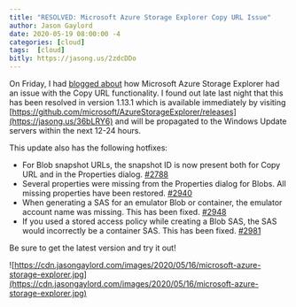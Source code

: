```yaml
---
title: "RESOLVED: Microsoft Azure Storage Explorer Copy URL Issue"
author: Jason Gaylord
date: 2020-05-19 08:00:00 -4
categories: [cloud]
tags:  [cloud]
bitly: https://jasong.us/2zdcDDo
---
```


On Friday, I had [blogged about](https://jasong.us/2yTQLNe) how Microsoft Azure Storage Explorer had an issue with the Copy URL functionality. I found out late last night that this has been resolved in version 1.13.1 which is available immediately by visiting [https://github.com/microsoft/AzureStorageExplorer/releases](https://jasong.us/36bLRY6) and will be propagated to the Windows Update servers within the next 12-24 hours.

This update also has the following hotfixes:

- For Blob snapshot URLs, the snapshot ID is now present both for Copy URL and in the Properties dialog. [#2788](https://jasong.us/3bJGuke)
- Several properties were missing from the Properties dialog for Blobs. All missing properties have been restored. [#2940](https://jasong.us/2X3r70I)
- When generating a SAS for an emulator Blob or container, the emulator account name was missing. This has been fixed. [#2948](https://jasong.us/2X21ey8)
- If you used a stored access policy while creating a Blob SAS, the SAS would incorrectly be a container SAS. This has been fixed. [#2981](https://jasong.us/2X8bxRr)

Be sure to get the latest version and try it out!

![https://cdn.jasongaylord.com/images/2020/05/16/microsoft-azure-storage-explorer.jpg](https://cdn.jasongaylord.com/images/2020/05/16/microsoft-azure-storage-explorer.jpg)